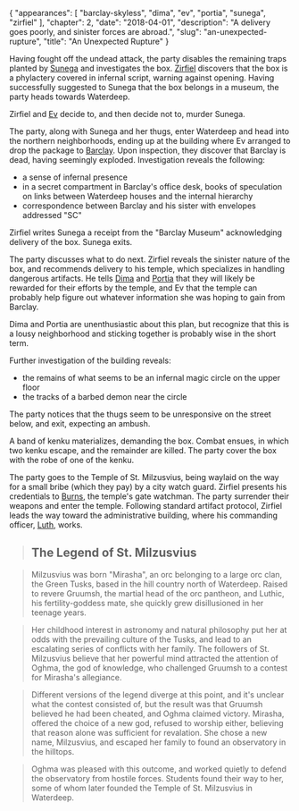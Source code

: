 {
    "appearances": [
        "barclay-skyless",
        "dima",
        "ev",
        "portia",
        "sunega",
        "zirfiel"
    ],
    "chapter": 2,
    "date": "2018-04-01",
    "description": "A delivery goes poorly, and sinister forces are abroad.",
    "slug": "an-unexpected-rupture",
    "title": "An Unexpected Rupture"
}

Having fought off the undead attack, the party disables the remaining traps planted by [Sunega](/characters/sunega/) and investigates the box. [Zirfiel](/characters/zirfiel/) discovers that the box is a phylactery covered in infernal script, warning against opening. Having successfully suggested to Sunega that the box belongs in a museum, the party heads towards Waterdeep.

Zirfiel and [Ev](/characters/ev/) decide to, and then decide not to, murder Sunega.

The party, along with Sunega and her thugs, enter Waterdeep and head into the northern neighborhoods, ending up at the building where Ev arranged to drop the package to [Barclay](/characters/barclay/). Upon inspection, they discover that Barclay is dead, having seemingly exploded. Investigation reveals the following:

* a sense of infernal presence
* in a secret compartment in Barclay's office desk, books of speculation on links between Waterdeep houses and the internal hierarchy
* correspondence between Barclay and his sister with envelopes addressed "SC"

Zirfiel writes Sunega a receipt from the "Barclay Museum" acknowledging delivery of the box. Sunega exits.

The party discusses what to do next. Zirfiel reveals the sinister nature of the box, and recommends delivery to his temple, which specializes in handling dangerous artifacts. He tells [Dima](/characters/dima/) and [Portia](/characters/portia/) that they will likely be rewarded for their efforts by the temple, and Ev that the temple can probably help figure out whatever information she was hoping to gain from Barclay.

Dima and Portia are unenthusiastic about this plan, but recognize that this is a lousy neighborhood and sticking together is probably wise in the short term.

Further investigation of the building reveals:

* the remains of what seems to be an infernal magic circle on the upper floor
* the tracks of a barbed demon near the circle

The party notices that the thugs seem to be unresponsive on the street below, and exit, expecting an ambush.

A band of kenku materializes, demanding the box. Combat ensues, in which two kenku escape, and the remainder are killed. The party cover the box with the robe of one of the kenku.

The party goes to the Temple of St. Milzusvius, being waylaid on the way for a small bribe (which they pay) by a city watch guard. Zirfiel presents his credentials to [Burns](/characters/burns/), the temple's gate watchman. The party surrender their weapons and enter the temple. Following standard artifact protocol, Zirfiel leads the way toward the administrative building, where his commanding officer, [Luth](/characters/luth/), works.

> ## The Legend of St. Milzusvius

> Milzusvius was born "Mirasha", an orc belonging to a large orc clan, the Green Tusks, based in the hill country north of Waterdeep. Raised to revere Gruumsh, the martial head of the orc pantheon, and Luthic, his fertility-goddess mate, she quickly grew disillusioned in her teenage years.

> Her childhood interest in astronomy and natural philosophy put her at odds with the prevailing culture of the Tusks, and lead to an escalating series of conflicts with her family. The followers of St. Milzusvius believe that her powerful mind attracted the attention of Oghma, the god of knowledge, who challenged Gruumsh to a contest for Mirasha's allegiance.

> Different versions of the legend diverge at this point, and it's unclear what the contest consisted of, but the result was that Gruumsh believed he had been cheated, and Oghma claimed victory. Mirasha, offered the choice of a new god, refused to worship either, believing that reason alone was sufficient for revalation. She chose a new name, Milzusvius, and escaped her family to found an observatory in the hilltops.

> Oghma was pleased with this outcome, and worked quietly to defend the observatory from hostile forces. Students found their way to her, some of whom later founded the Temple of St. Milzusvius in Waterdeep.
